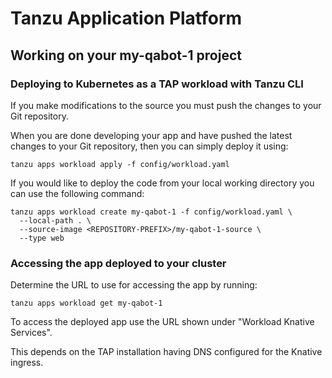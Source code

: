 # Tanzu Application Platform

## Working on your my-qabot-1 project

### Deploying to Kubernetes as a TAP workload with Tanzu CLI

If you make modifications to the source you must push the changes to your Git repository.

When you are done developing your app and have pushed the latest changes to your Git repository, then you can simply deploy it using:

```
tanzu apps workload apply -f config/workload.yaml
```

If you would like to deploy the code from your local working directory you can use the following command:

```
tanzu apps workload create my-qabot-1 -f config/workload.yaml \
  --local-path . \
  --source-image <REPOSITORY-PREFIX>/my-qabot-1-source \
  --type web
```

### Accessing the app deployed to your cluster

Determine the URL to use for accessing the app by running:

```
tanzu apps workload get my-qabot-1
```

To access the deployed app use the URL shown under "Workload Knative Services".

This depends on the TAP installation having DNS configured for the Knative ingress.
